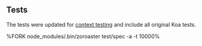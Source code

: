 ## Tests

The tests were updated for [context testing](https://contexttesting.com) and include all original Koa tests.

%FORK node_modules/.bin/zoroaster test/spec -a -t 10000%

